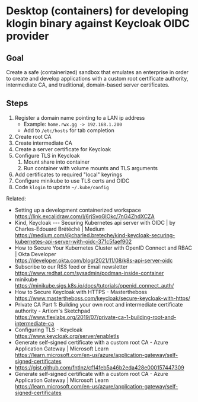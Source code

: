 # Desktop (containers) for developing klogin binary against Keycloak OIDC provider

## Goal

Create a safe (containerized) sandbox that emulates an enterprise in order to create and develop applications with a custom root certificate authority, intermediate CA, and traditional, domain-based server certificates.

## Steps

1. Register a domain name pointing to a LAN ip address
    * Example: `home.rwx.gg -> 192.168.1.200`
    * Add to `/etc/hosts` for tab completion
1. Create root CA
1. Create intermediate CA
1. Create a server certificate for Keycloak
1. Configure TLS in Keycloak
    1. Mount share into container
    1. Run container with volume mounts and TLS arguments
1. Add certificates to required "local" keyrings
1. Configure minikube to use TLS certs and OIDC
1. Code `klogin` to update `~/.kube/config`


Related:

* Setting up a development containerized workspace  
  <https://link.excalidraw.com/l/6rjSvoGlOkc/7nG4ZhdXCZA>
* Kind, Keycloak --- Securing Kubernetes api server with OIDC \| by Charles-Edouard Brétéché \| Medium  
  <https://medium.com/@charled.breteche/kind-keycloak-securing-kubernetes-api-server-with-oidc-371c5faef902>
* How to Secure Your Kubernetes Cluster with OpenID Connect and RBAC \| Okta Developer  
  <https://developer.okta.com/blog/2021/11/08/k8s-api-server-oidc>
* Subscribe to our RSS feed or Email newsletter  
  <https://www.redhat.com/sysadmin/podman-inside-container>
* minikube  
  <https://minikube.sigs.k8s.io/docs/tutorials/openid_connect_auth/>
* How to Secure Keycloak with HTTPS - Mastertheboss  
  <https://www.mastertheboss.com/keycloak/secure-keycloak-with-https/>
* Private CA Part 1: Building your own root and intermediate certificate authority - Artiom\'s Sketchpad  
  <https://www.flexlabs.org/2019/07/private-ca-1-building-root-and-intermediate-ca>
* Configuring TLS - Keycloak  
  <https://www.keycloak.org/server/enabletls>
* Generate self-signed certificate with a custom root CA - Azure Application Gateway \| Microsoft Learn  
  <https://learn.microsoft.com/en-us/azure/application-gateway/self-signed-certificates>
* <https://gist.github.com/fntlnz/cf14feb5a46b2eda428e000157447309>
* Generate self-signed certificate with a custom root CA - Azure Application Gateway \| Microsoft Learn  
  <https://learn.microsoft.com/en-us/azure/application-gateway/self-signed-certificates>

